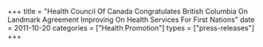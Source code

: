 +++
title = "Health Council Of Canada Congratulates British Columbia On Landmark Agreement Improving On Health Services For First Nations"
date = 2011-10-20
categories = ["Health Promotion"]
types = ["press-releases"]
+++

